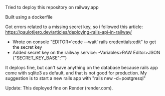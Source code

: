 Tried to deploy this repository on railway.app

Built using a dockerfile

Got errors related to a missing secret key, so i followed this article: https://paulotijero.dev/articles/deploying-rails-api-in-railway/
  - Wrote on console "EDITOR='code --wait' rails credentials:edit" to get the secret key
  - Added secret key on the railway service:
    -Variables>RAW Editor>JSON {"SECRET_KEY_BASE":"<secret key from previous step>"}

It deploys fine, but can't save anything on the database because rails app come with sqlite3 as default, and that is not good for production. My suggestion is to start a new rails app with "rails new <app-name> -d=postgresql"

Update: This deployed fine on Render (render.com).